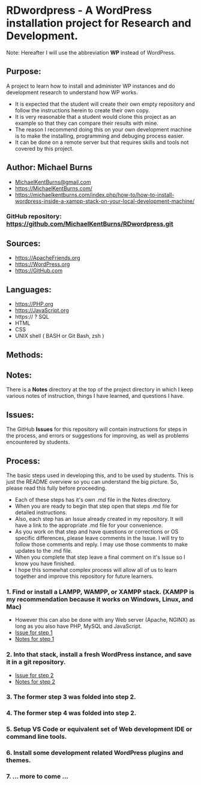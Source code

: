 # RDwordpress - A WordPress installation project for Research and Development.
Note: Hereafter I will use the abbreviation **WP** instead of WordPress. 

## Purpose:  
A project to learn how to install and administer WP instances and do  development research to understand how WP works.

* It is expected that the student will create their own empty repository and follow the instructions herein to create their own copy. 
* It is very reasonable that a student would clone this project as an example so that they can compare their results with mine. 
* The reason I recommend doing this on your own development machine is to make the installing, programming and debuging process easier.
* It can be done on a remote server but that requires skills and tools not covered by this project. 

## Author:  Michael Burns
- MichaelKentBurns@gmail.com  
- https://MichaelKentBurns.com/
- https://michaelkentburns.com/index.php/how-to/how-to-install-wordpress-inside-a-xampp-stack-on-your-local-development-machine/


### GitHub repository: https://github.com/MichaelKentBurns/RDwordpress.git

## Sources: 
  *  https://ApacheFriends.org 
  *  https://WordPress.org
  *  https://GitHub.com

## Languages:
* https://PHP.org
* https://JavaScript.org
* https:// ? SQL 
* HTML 
* CSS 
* UNIX shell ( BASH or Git Bash, zsh )

## Methods:

## Notes: 
There is a **Notes** directory at the top of the project directory in which I keep various notes of instruction, things I have learned, and questions I have.

## Issues: 
The GitHub **Issues** for this repository will contain instructions for steps in the process, and errors or suggestions for improving, as well as problems encountered by students.

## Process: 
The basic steps used in developing this, and to be used by students. 
This is just the README overview so you can understand the big picture.
So, please read this fully before proceeding.
- Each of these steps has it's own .md file in the Notes directory.  
- When you are ready to begin that step open that steps .md file for detailed instructions.  
- Also, each step has an Issue already created in my repository.
It will have a link to the appropriate .md file for your convenience. 
- As you work on that step and have questions or corrections or OS specific differences, please leave comments in the Issue.  I will try to follow those comments and reply.  I may use those comments to make updates to the .md file.
- When you complete that step leave a final comment on it's Issue so I know you have finished. 
- I hope this somewhat complex process will allow all of us to learn together and improve this repository for future learners. 

### 1. Find or install a LAMPP, WAMPP, or XAMPP stack.  (XAMPP is my recommendation because it works on Windows, Linux, and Mac)
- However this can also be done with any Web server (Apache, NGINX) as long as you also have PHP, MySQL and JavaScript.
- [Issue for step 1](https://github.com/MichaelKentBurns/RDwordpress/issues/1)
- [Notes for step 1](https://github.com/MichaelKentBurns/RDwordpress/blob/main/Notes/1_Find-or-install-XAMPP.md)

### 2. Into that stack, install a fresh WordPress instance, and save it in a git repository.

- [Issue for step 2](https://github.com/MichaelKentBurns/RDwordpress/issues/2)
- [Notes for step 2](https://github.com/MichaelKentBurns/RDwordpress/blob/main/Notes/2_Install-WordPress.md)


### 3. The former step 3 was folded into step 2.
### 4. The former step 4 was folded into step 2.

### 5. Setup VS Code or equivalent set of Web development IDE or command line tools.

### 6. Install some development related WordPress plugins and themes.

### 7. ... more to come ...
